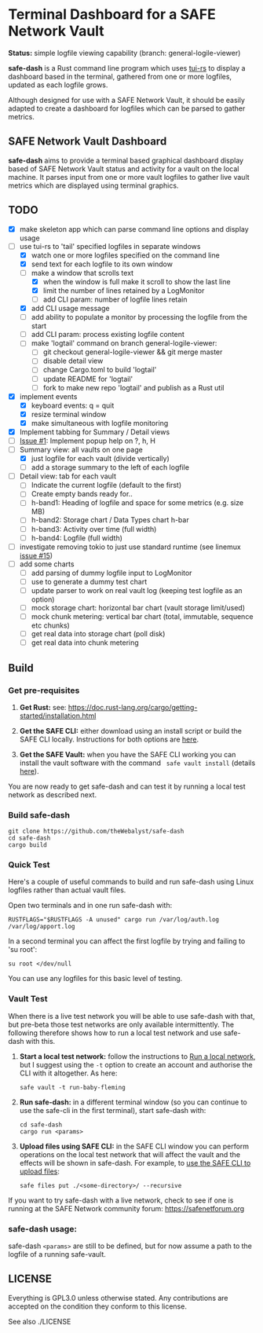 # Terminal Dashboard for a SAFE Network Vault

**Status:** simple logfile viewing capability (branch: general-logile-viewer)

**safe-dash** is a Rust command line program which uses [tui-rs](https://github.com/fdehau/tui-rs) to display a dashboard based in the terminal, gathered from one or more logfiles, updated as each logfile grows. 

Although designed for use with a SAFE Network Vault, it should be easily adapted to create a dashboard for logfiles which can be parsed to gather metrics.

## SAFE Network Vault Dashboard
**safe-dash** aims to provide a terminal based graphical dashboard display based of SAFE Network Vault status and activity for a vault on the local machine. It parses input from one or more vault logfiles to gather live vault metrics which are displayed using terminal graphics.

## TODO
- [x] make skeleton app which can parse command line options and display usage
- [ ] use tui-rs to 'tail' specified logfiles in separate windows
  - [x] watch one or more logfiles specified on the command line
  - [x] send text for each logfile to its own window
  - [ ] make a window that scrolls text
    - [x] when the window is full make it scroll to show the last line
    - [x] limit the number of lines retained by a LogMonitor
    - [ ] add CLI param: number of logfile lines retain
  - [x] add CLI usage message
  - [ ] add ability to populate a monitor by processing the logfile from the start
  - [ ] add CLI param: process existing logfile content
  - [ ] make 'logtail' command on branch general-logile-viewer:
    - [ ] git checkout general-logile-viewer && git merge master
    - [ ] disable detail view
    - [ ] change Cargo.toml to build 'logtail'
    - [ ] update README for 'logtail'
    - [ ] fork to make new repo 'logtail' and publish as a Rust util
- [x] implement events
  - [x] keyboard events: q = quit
  - [x] resize terminal window
  - [x] make simultaneous with logfile monitoring
- [x] Implement tabbing for Summary / Detail views
- [ ] [Issue #1](https://github.com/theWebalyst/safe-dash/issues/1https://github.com/theWebalyst/safe-dash/issues/1): Implement popup help on ?, h, H
- [ ] Summary view: all vaults on one page
  - [x] just logfile for each vault (divide vertically)
  - [ ] add a storage summary to the left of each logfile
- [ ] Detail view: tab for each vault
  - [ ] Indicate the current logfile (default to the first)
  - [ ] Create empty bands ready for..
  - [ ] h-band1: Heading of logfile and space for some metrics (e.g. size MB)
  - [ ] h-band2: Storage chart / Data Types chart h-bar
  - [ ] h-band3: Activity over time (full width)
  - [ ] h-band4: Logfile (full width)
- [ ] investigate removing tokio to just use standard runtime (see linemux [issue #15](https://github.com/jmagnuson/linemux/issues/15))
- [ ] add some charts
  - [ ] add parsing of dummy logfile input to LogMonitor
  - [ ] use to generate a dummy test chart
  - [ ] update parser to work on real vault log (keeping test logfile as an option)
  - [ ] mock storage chart: horizontal bar chart (vault storage limit/used)
  - [ ] mock chunk metering: vertical bar chart (total, immutable, sequence etc chunks)
  - [ ] get real data into storage chart (poll disk)
  - [ ] get real data into chunk metering

## Build
### Get pre-requisites
1. **Get Rust:** see: https://doc.rust-lang.org/cargo/getting-started/installation.html

2. **Get the SAFE CLI:** either download using an install script or build the SAFE CLI locally. Instructions for both options are [here](https://github.com/maidsafe/safe-api/tree/master/safe-cli#safe-cli).

3. **Get the SAFE Vault:** when you have the SAFE CLI working you can install the vault software with the command ` safe vault install` (details [here](https://github.com/maidsafe/safe-api/tree/master/safe-cli#vault-install)).

You are now ready to get safe-dash and can test it by running a local test network as described next.

### Build safe-dash
```
git clone https://github.com/theWebalyst/safe-dash
cd safe-dash
cargo build
```

### Quick Test
Here's a couple of useful commands to build and run safe-dash using Linux logfiles rather than actual vault files. 

Open two terminals and in one run safe-dash with:
```
RUSTFLAGS="$RUSTFLAGS -A unused" cargo run /var/log/auth.log /var/log/apport.log  
```

In a second terminal you can affect the first logfile by trying and failing to 'su root':
```
su root </dev/null
```

You can use any logfiles for this basic level of testing.

### Vault Test
When there is a live test network you will be able to use safe-dash with that, but pre-beta those test networks are only available intermittently. The following therefore shows how to run a local test network and use safe-dash with this.

1. **Start a local test network:** follow the instructions to [Run a local network](https://github.com/maidsafe/safe-api/tree/master/safe-cli#run-a-local-network), but I suggest using the `-t` option to create an account and authorise the CLI with it altogether. As here:
    ```
    safe vault -t run-baby-fleming
    ```
2. **Run safe-dash:** in a different terminal window (so you can continue to use the safe-cli in the first terminal), start safe-dash with:
    ```
    cd safe-dash
    cargo run <params>
    ```
3. **Upload files using SAFE CLI:** in the SAFE CLI window you can perform operations on the local test network that will affect the vault and the effects will be shown in safe-dash. For example, to [use the SAFE CLI to upload files](https://github.com/maidsafe/safe-api/tree/master/safe-cli#files):
    ```
    safe files put ./<some-directory>/ --recursive
    ```

If you want to try safe-dash with a live network, check to see if one is running at the SAFE Network community forum: https://safenetforum.org

### safe-dash usage:
safe-dash `<params>` are still to be defined, but for now assume a path to the logfile of a running safe-vault.

## LICENSE

Everything is GPL3.0 unless otherwise stated. Any contributions are accepted on the condition they conform to this license.

See also ./LICENSE